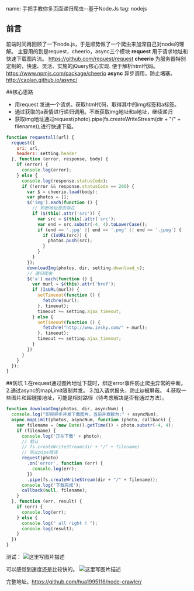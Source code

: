 name: 手把手教你多页面递归爬虫--基于Node.Js
tag: nodejs


## 前言
前端时间再回顾了一下node.js，于是顺势做了一个爬虫来加深自己对node的理解。
主要用的到是request，cheerio，async三个模块
**request**
用于请求地址和快速下载图片流。
https://github.com/request/request
**cheerio**
为服务器特别定制的，快速、灵活、实施的jQuery核心实现.
便于解析html代码。
https://www.npmjs.com/package/cheerio
**async**
异步调用，防止堵塞。
http://caolan.github.io/async/

##核心思路

 - 用request 发送一个请求。获取html代码，取得其中的img标签和a标签。
 - 通过获取的a表情进行递归调用。不断获取img地址和a地址，继续递归
 - 获取img地址通过request(photo).pipe(fs.createWriteStream(dir + "/" + filename));进行快速下载。



```javascript
function requestall(url) {
  request({
    uri: url,
    headers: setting.header
  }, function (error, response, body) {
    if (error) {
      console.log(error);
    } else {
      console.log(response.statusCode);
      if (!error && response.statusCode == 200) {
        var $ = cheerio.load(body);
        var photos = [];
        $('img').each(function () {
          // 判断地址是否存在
          if ($(this).attr('src')) {
            var src = $(this).attr('src');
            var end = src.substr(-4, 4).toLowerCase();
            if (end == '.jpg' || end == '.png' || end == '.jpeg') {
              if (IsURL(src)) {
                photos.push(src);
              }
            }
          }
        });
        downloadImg(photos, dir, setting.download_v);
        // 递归爬虫
        $('a').each(function () {
          var murl = $(this).attr('href');
          if (IsURL(murl)) {
            setTimeout(function () {
              fetchre(murl);
            }, timeout);
            timeout += setting.ajax_timeout;
          } else {
            setTimeout(function () {
              fetchre("http://www.ivsky.com/" + murl);
            }, timeout);
            timeout += setting.ajax_timeout;
          }
        })
      }
    }
  });
}
```
##防坑
1.在request通过图片地址下载时，绑定error事件防止爬虫异常的中断。
2.通过async的mapLimit限制并发。
3.加入请求报头，防止ip被屏蔽。
4.获取一些图片和超链接地址，可能是相对路径（待考虑解决是否有通过方法）。
```javascript
function downloadImg(photos, dir, asyncNum) {
  console.log("即将异步并发下载图片，当前并发数为:" + asyncNum);
  async.mapLimit(photos, asyncNum, function (photo, callback) {
    var filename = (new Date().getTime()) + photo.substr(-4, 4);
    if (filename) {
      console.log('正在下载' + photo);
      // 默认
      // fs.createWriteStream(dir + "/" + filename)
      // 防止pipe错误
      request(photo)
        .on('error', function (err) {
          console.log(err);
        })
        .pipe(fs.createWriteStream(dir + "/" + filename));
      console.log('下载完成');
      callback(null, filename);
    }
  }, function (err, result) {
    if (err) {
      console.log(err);
    } else {
      console.log(" all right ! ");
      console.log(result);
    }
  })
}
```
测试：
![这里写图片描述](http://img.blog.csdn.net/20170529171507349?watermark/2/text/aHR0cDovL2Jsb2cuY3Nkbi5uZXQvYmx1ZWJsdWVza3lodWE=/font/5a6L5L2T/fontsize/400/fill/I0JBQkFCMA==/dissolve/70/gravity/SouthEast)

可以感觉到速度还是比较快的。
![这里写图片描述](http://img.blog.csdn.net/20170529171523631?watermark/2/text/aHR0cDovL2Jsb2cuY3Nkbi5uZXQvYmx1ZWJsdWVza3lodWE=/font/5a6L5L2T/fontsize/400/fill/I0JBQkFCMA==/dissolve/70/gravity/SouthEast)

完整地址。https://github.com/hua1995116/node-crawler/

